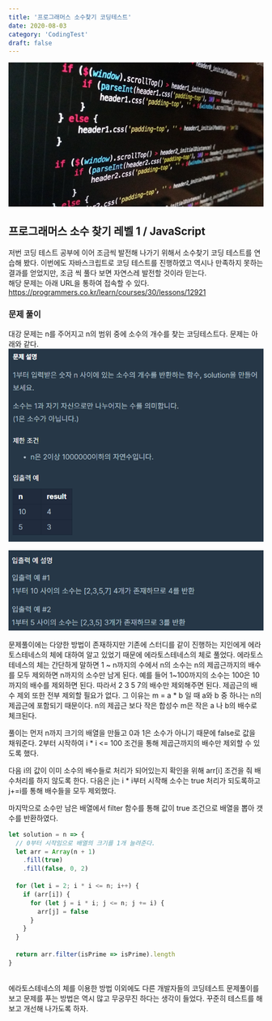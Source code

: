 ```yaml
---
title: '프로그래머스 소수찾기 코딩테스트'
date: 2020-08-03
category: 'CodingTest'
draft: false
---
```


![](./images/banner/coding.jpeg)

## 프로그래머스 소수 찾기 레벨 1 / JavaScript

저번 코딩 테스트 공부에 이어 조금씩 발전해 나가기 위해서 소수찾기 코딩 테스트를 연습해 봤다.
이번에도 자바스크립트로 코딩 테스트를 진행하였고 역시나 만족하지 못하는 결과를 얻었지만, 조금 씩
풀다 보면 자연스레 발전할 것이라 믿는다.
<br />
해당 문제는 아래 URL을 통하여 접속할 수 있다.
<br />
https://programmers.co.kr/learn/courses/30/lessons/12921

### 문제 풀이

대강 문제는 n를 주어지고 n의 범위 중에 소수의 개수를 찾는 코딩테스트다. 문제는 아래와 같다.
![](./images/coding_test/prime_1.png)

![](./images/coding_test/prime_2.png)

문제풀이에는 다양한 방법이 존재하지만 기존에 스터디를 같이 진행하는 지인에게 에라토스테네스의 체에 대하여 알고 있었기 때문에
에라토스테네스의 체로 풀었다.
에라토스테네스의 체는 간단하게 말하면 1 ~ n까지의 수에서 n의 소수는 n의 제곱근까지의 배수를 모두 제외하면 n까지의 소수만 남게 된다.
예를 들어 1~100까지의 소수는 100은 10까지의 배수를 제외하면 된다. 따라서 2 3 5 7의 배수만 제외해주면 된다.
제곱근의 배수 제외 또한 전부 제외할 필요가 없다. 그 이유는 m = a \* b 일 때 a와 b 중 하나는 n의 제곱근에 포함되기 때문이다.
n의 제곱근 보다 작은 합성수 m은 작은 a 나 b의 배수로 체크된다.

풀이는 먼저 n까지 크기의 배열을 만들고 0과 1은 소수가 아니기 때문에 false로 값을 채워준다. 2부터 시작하여 i \* i <= 100 조건을 통해
제곱근까지의 배수만 제외할 수 있도록 했다.

다음 i의 값이 이미 소수의 배수들로 처리가 되어있는지 확인을 위해 arr[i] 조건을 줘 배수처리를 하지 않도록 한다.
다음은 j는 i \* i부터 시작해 소수는 true 처리가 되도록하고 j+=i를 통해 배수들을 모두 제외했다.

마지막으로 소수만 남은 배열에서 filter 함수를 통해 값이 true 조건으로 배열을 뽑아 갯수를 반환하였다.

```js
let solution = n => {
  // 0부터 시작임으로 배열의 크기를 1개 늘려준다.
  let arr = Array(n + 1)
    .fill(true)
    .fill(false, 0, 2)

  for (let i = 2; i * i <= n; i++) {
    if (arr[i]) {
      for (let j = i * i; j <= n; j += i) {
        arr[j] = false
      }
    }
  }

  return arr.filter(isPrime => isPrime).length
}
```

<br />
에라토스테네스의 체를 이용한 방법 이외에도 다른 개발자들의 코딩테스트 문제풀이를 보고 문제를 푸는 방법은
역시 많고 무궁무진 하다는 생각이 들었다. 꾸준히 테스트를 해보고 개선해 나가도록 하자.

